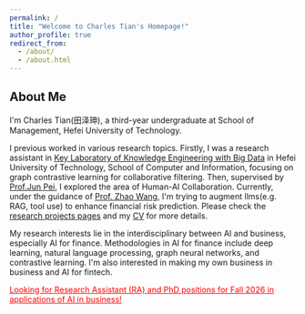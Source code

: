 ```yaml
---
permalink: /
title: "Welcome to Charles Tian's Homepage!"
author_profile: true
redirect_from: 
  - /about/
  - /about.html
---
```


## About Me

I'm Charles Tian(田泽珅), a third-year undergraduate at School of Management, Hefei University of Technology.

I previous worked in various research topics. Firstly, I was a research assistant in [Key Laboratory of Knowledge Engineering with Big Data](https://lab.zhonghuapu.com/) in Hefei University of Technology, School of Computer and Information, focusing on graph contrastive learning for collaborative filtering. Then, supervised by [Prof.Jun Pei](http://www.drpeijun.com/), I explored the area of Human-AI Collaboration. Currently, under the guidance of [Prof. Zhao Wang](https://www.hfut.edu.cn/glxyen/info/1074/1534.htm), I'm trying to augment llms(e.g. RAG, tool use) to enhance financial risk prediction. Please check the [research projects pages]()  and my [CV](https://zeshentian.github.io/files/CV.pdf) for more details.

My research interests lie in the interdisciplinary between AI and business, especially AI for finance. Methodologies in AI for finance include deep learning, natural language processing, graph neural networks, and contrastive learning. I'm also interested in making my own business in business and AI for fintech. 



<span style="color:red;"><u>Looking for Research Assistant (RA) and PhD positions for Fall 2026 in applications of AI in business!</u></span>

